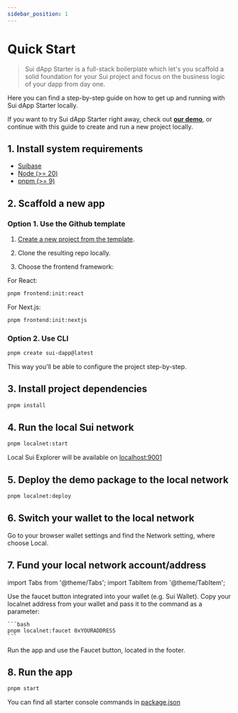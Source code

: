 ```yaml
---
sidebar_position: 1
---
```


# Quick Start

> Sui dApp Starter is a full-stack boilerplate which let's you scaffold a solid foundation for your Sui project and focus on the business logic of your dapp from day one.

Here you can find a step-by-step guide on how to get up and running with Sui dApp Starter locally.

If you want to try Sui dApp Starter right away, check out **[our demo](https://demo.sui-dapp-starter.dev/)**, 
or continue with this guide to create and run a new project locally.

## 1. Install system requirements

- [Suibase](https://suibase.io/how-to/install.html)
- [Node (>= 20)](https://nodejs.org/en/download/)
- [pnpm (>= 9)](https://pnpm.io/installation)

## 2. Scaffold a new app

### Option 1. Use the Github template

1. [Create a new project from the template](https://github.com/new?template_name=sui-dapp-starter&template_owner=suiware&name=my-sui-dapp).

2. Clone the resulting repo locally.

3. Choose the frontend framework:

For React:
```bash
pnpm frontend:init:react
```

For Next.js:

```bash
pnpm frontend:init:nextjs
```

### Option 2. Use CLI

```bash
pnpm create sui-dapp@latest
```

This way you'll be able to configure the project step-by-step.

## 3. Install project dependencies

```bash
pnpm install
```

## 4. Run the local Sui network

```bash
pnpm localnet:start
```

Local Sui Explorer will be available on [localhost:9001](http://localhost:9001/)

## 5. Deploy the demo package to the local network

```bash
pnpm localnet:deploy
```

## 6. Switch your wallet to the local network 

Go to your browser wallet settings and find the Network setting, where choose Local.

## 7. Fund your local network account/address

import Tabs from '@theme/Tabs';
import TabItem from '@theme/TabItem';

<Tabs>
  <TabItem value="wallet" label="Wallet" default>
    Use the faucet button integrated into your wallet (e.g. Sui Wallet).
  </TabItem>
  <TabItem value="console" label="Console">
    Copy your localnet address from your wallet and pass it to the command as a parameter:

    ```bash
    pnpm localnet:faucet 0xYOURADDRESS
    ```
  </TabItem>
  <TabItem value="app" label="App">
    Run the app and use the Faucet button, located in the footer.
  </TabItem>
</Tabs>

## 8. Run the app

```bash
pnpm start
```

You can find all starter console commands in [package.json](https://github.com/suiware/sui-dapp-starter/blob/main/package.json)
